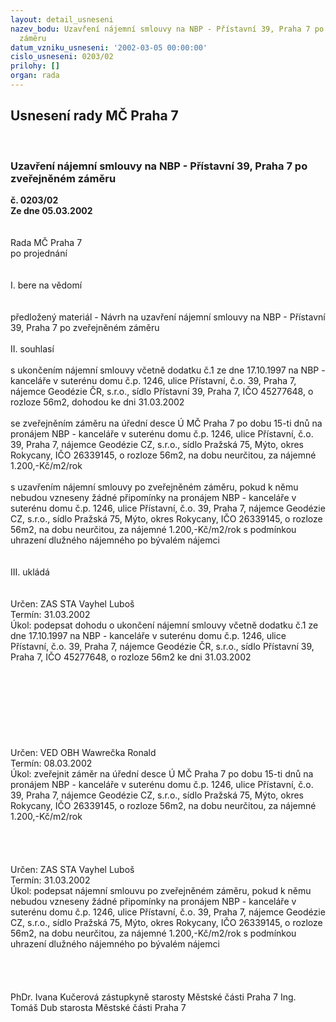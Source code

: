 ```yaml
---
layout: detail_usneseni
nazev_bodu: Uzavření nájemní smlouvy na NBP - Přístavní 39, Praha 7 po zveřejněném
  záměru
datum_vzniku_usneseni: '2002-03-05 00:00:00'
cislo_usneseni: 0203/02
prilohy: []
organ: rada
---
```

<div id="ucUsn_pList" class="usn">
	<span><h2>Usnesení rady MČ Praha 7 </h2>
<br></span><div class="standBody">
<span><h3>Uzavření nájemní smlouvy na NBP - Přístavní 39, Praha 7 po zveřejněném záměru</h3></span><div class="center">
		<strong>č. 0203/02</strong><br>
	</div>
<div class="center">
		<strong>Ze dne 05.03.2002</strong><br><br>
	</div>
<br>Rada MČ Praha 7<br>po projednání<br><br><br>I.	bere na vědomí<br><br> <br>předložený materiál - Návrh na uzavření nájemní smlouvy na NBP - Přístavní 39, Praha 7 po zveřejněném záměru <br><br>II.	souhlasí <br><br>s ukončením nájemní smlouvy včetně dodatku č.1 ze dne 17.10.1997 na NBP - kanceláře v suterénu domu č.p. 1246, ulice Přístavní, č.o. 39, Praha 7, nájemce Geodézie ČR, s.r.o., sídlo Přístavní 39, Praha 7, IČO 45277648, o rozloze 56m2, dohodou ke dni 31.03.2002   <br><br>se zveřejněním záměru na úřední desce Ú MČ Praha 7 po dobu 15-ti dnů na pronájem NBP - kanceláře v suterénu domu č.p. 1246, ulice Přístavní, č.o. 39, Praha 7, nájemce Geodézie CZ, s.r.o., sídlo Pražská 75, Mýto, okres Rokycany, IČO 26339145,  o rozloze 56m2, na dobu neurčitou, za nájemné 1.200,-Kč/m2/rok<br><br>s uzavřením nájemní smlouvy po zveřejněném záměru, pokud k němu nebudou vzneseny žádné připomínky na pronájem NBP - kanceláře v suterénu domu č.p. 1246, ulice Přístavní, č.o. 39, Praha 7, nájemce Geodézie CZ, s.r.o., sídlo Pražská 75, Mýto, okres Rokycany, IČO 26339145, o rozloze 56m2, na dobu neurčitou, za nájemné 1.200,-Kč/m2/rok s podmínkou uhrazení dlužného nájemného po bývalém nájemci<br><br><br>III.	ukládá <br><br> <br>Určen:	ZAS STA Vayhel Luboš<br>Termín: 31.03.2002<br>Úkol:	podepsat dohodu o ukončení nájemní smlouvy včetně dodatku č.1 ze dne 17.10.1997 na NBP - kanceláře v suterénu domu č.p. 1246, ulice Přístavní, č.o. 39, Praha 7, nájemce Geodézie ČR, s.r.o., sídlo Přístavní 39, Praha 7, IČO 45277648, o rozloze 56m2  ke dni 31.03.2002 <br> <br> <br><br><br><br><br><br> <br>Určen:	VED OBH Wawrečka Ronald<br>Termín: 08.03.2002<br>Úkol:	zveřejnit záměr na úřední desce Ú MČ Praha 7 po dobu 15-ti dnů na pronájem NBP - kanceláře v suterénu domu č.p. 1246, ulice Přístavní, č.o. 39, Praha 7, nájemce Geodézie CZ, s.r.o., sídlo Pražská 75, Mýto, okres Rokycany, IČO 26339145,  o rozloze 56m2, na dobu neurčitou, za nájemné 1.200,-Kč/m2/rok<br> <br><br><br> <br>Určen:	ZAS STA Vayhel Luboš<br>Termín: 31.03.2002<br>Úkol:	podepsat nájemní smlouvu po zveřejněném záměru, pokud k němu nebudou vzneseny žádné připomínky na pronájem NBP - kanceláře v suterénu domu č.p. 1246, ulice Přístavní, č.o. 39, Praha 7, nájemce Geodézie CZ, s.r.o., sídlo Pražská 75, Mýto, okres Rokycany, IČO 26339145, o rozloze 56m2, na dobu neurčitou, za nájemné 1.200,-Kč/m2/rok s podmínkou uhrazení dlužného nájemného po bývalém nájemci<br> <br><br> <br>	<br>PhDr. Ivana Kučerová zástupkyně starosty Městské části Praha 7	Ing. Tomáš Dub starosta Městské části Praha 7<br>	<br><br>
</div>
</div>